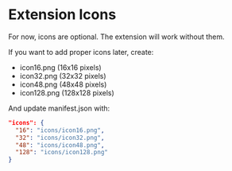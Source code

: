 # Extension Icons

For now, icons are optional. The extension will work without them.

If you want to add proper icons later, create:
- icon16.png (16x16 pixels)
- icon32.png (32x32 pixels)
- icon48.png (48x48 pixels)
- icon128.png (128x128 pixels)

And update manifest.json with:
```json
"icons": {
  "16": "icons/icon16.png",
  "32": "icons/icon32.png",
  "48": "icons/icon48.png",
  "128": "icons/icon128.png"
}
```